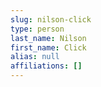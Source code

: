 ```yaml
---
slug: nilson-click
type: person
last_name: Nilson
first_name: Click
alias: null
affiliations: []
---
```


